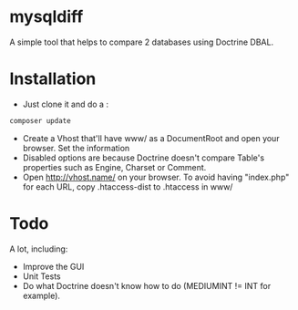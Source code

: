 # mysqldiff
A simple tool that helps to compare 2 databases using Doctrine DBAL.

# Installation
* Just clone it and do a :
```bash
composer update
```
* Create a Vhost that'll have www/ as a DocumentRoot and open your browser. Set the information
* Disabled options are because Doctrine doesn't compare Table's properties such as Engine, Charset or Comment.
* Open http://vhost.name/ on your browser. To avoid having "index.php" for each URL, copy .htaccess-dist to .htaccess in www/

# Todo
A lot, including:
* Improve the GUI
* Unit Tests
* Do what Doctrine doesn't know how to do (MEDIUMINT != INT for example).

